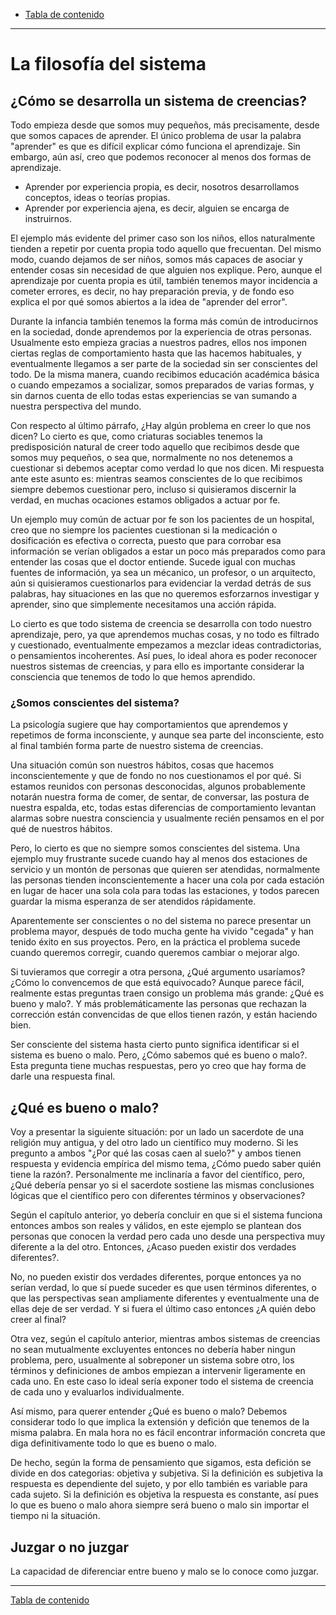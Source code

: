 - [Tabla de contenido](./tabla-de-contenido.md)

---

# La filosofía del sistema

## ¿Cómo se desarrolla un sistema de creencias?

Todo empieza desde que somos muy pequeños, más precisamente, desde que somos capaces de aprender. El único problema de usar la palabra "aprender" es que es difícil explicar cómo funciona el aprendizaje. Sin embargo, aún así, creo que podemos reconocer al menos dos formas de aprendizaje.

  * Aprender por experiencia propia, es decir, nosotros desarrollamos conceptos, ideas o teorías propias.
  * Aprender por experiencia ajena, es decir, alguien se encarga de instruirnos.

El ejemplo más evidente del primer caso son los niños, ellos naturalmente tienden a repetir por cuenta propia todo aquello que frecuentan. Del mismo modo, cuando dejamos de ser niños, somos más capaces de asociar y entender cosas sin necesidad de que alguien nos explique. Pero, aunque el aprendizaje por cuenta propia es útil, también tenemos mayor incidencia a cometer errores, es decir, no hay preparación previa, y de fondo eso explica el por qué somos abiertos a la idea de "aprender del error".

Durante la infancia también tenemos la forma más común de introducirnos en la sociedad, donde aprendemos por la experiencia de otras personas. Usualmente esto empieza gracias a nuestros padres, ellos nos imponen ciertas reglas de comportamiento hasta que las hacemos habituales, y eventualmente llegamos a ser parte de la sociedad sin ser conscientes del todo. De la misma manera, cuando recibimos educación académica básica o cuando empezamos a socializar, somos preparados de varias formas, y sin darnos cuenta de ello todas estas experiencias se van sumando a nuestra perspectiva del mundo.

Con respecto al último párrafo, ¿Hay algún problema en creer lo que nos dicen? Lo cierto es que, como criaturas sociables tenemos la predisposición natural de creer todo aquello que recibimos desde que somos muy pequeños, o sea que, normalmente no nos detenemos a cuestionar si debemos aceptar como verdad lo que nos dicen. Mi respuesta ante este asunto es: mientras seamos conscientes de lo que recibimos siempre debemos cuestionar pero, incluso si quisieramos discernir la verdad, en muchas ocaciones estamos obligados a actuar por fe.

Un ejemplo muy común de actuar por fe son los pacientes de un hospital, creo que no siempre los pacientes cuestionan si la medicación o dosificación es efectiva o correcta, puesto que para corrobar esa información se verían obligados a estar un poco más preparados como para entender las cosas que el doctor entiende. Sucede igual con muchas fuentes de información, ya sea un mécanico, un profesor, o un arquitecto, aún si quisieramos cuestionarlos para evidenciar la verdad detrás de sus palabras, hay situaciones en las que no queremos esforzarnos investigar y aprender, sino que simplemente necesitamos una acción rápida.

Lo cierto es que todo sistema de creencia se desarrolla con todo nuestro aprendizaje, pero, ya que aprendemos muchas cosas, y no todo es filtrado y cuestionado, eventualmente empezamos a mezclar ideas contradictorias, o pensamientos incoherentes. Así pues, lo ideal ahora es poder reconocer nuestros sistemas de creencias, y para ello es importante considerar la consciencia que tenemos de todo lo que hemos aprendido.

### ¿Somos conscientes del sistema?

La psicología sugiere que hay comportamientos que aprendemos y repetimos de forma inconsciente, y aunque sea parte del inconsciente, esto al final también forma parte de nuestro sistema de creencias.

Una situación común son nuestros hábitos, cosas que hacemos inconscientemente y que de fondo no nos cuestionamos el por qué. Si estamos reunidos con personas desconocidas, algunos probablemente notarán nuestra forma de comer, de sentar, de conversar, las postura de nuestra espalda, etc, todas estas diferencias de comportamiento levantan alarmas sobre nuestra consciencia y usualmente recién pensamos en el por qué de nuestros hábitos.

Pero, lo cierto es que no siempre somos conscientes del sistema. Una ejemplo muy frustrante sucede cuando hay al menos dos estaciones de servicio y un montón de personas que quieren ser atendidas, normalmente las personas tienden inconscientemente a hacer una cola por cada estación en lugar de hacer una sola cola para todas las estaciones, y todos parecen guardar la misma esperanza de ser atendidos rápidamente.

Aparentemente ser conscientes o no del sistema no parece presentar un problema mayor, después de todo mucha gente ha vivido "cegada" y han tenido éxito en sus proyectos. Pero, en la práctica el problema sucede cuando queremos corregir, cuando queremos cambiar o mejorar algo.

Si tuvieramos que corregir a otra persona, ¿Qué argumento usaríamos? ¿Cómo lo convencemos de que está equivocado? Aunque parece fácil, realmente estas preguntas traen consigo un problema más grande: ¿Qué es bueno y malo?. Y más problemáticamente las personas que rechazan la corrección están convencidas de que ellos tienen razón, y están haciendo bien.

Ser consciente del sistema hasta cierto punto significa identificar si el sistema es bueno o malo. Pero, ¿Cómo sabemos qué es bueno o malo?. Esta pregunta tiene muchas respuestas, pero yo creo que hay forma de darle una respuesta final.

## ¿Qué es bueno o malo?

Voy a presentar la siguiente situación: por un lado un sacerdote de una religión muy antigua, y del otro lado un científico muy moderno. Si les pregunto a ambos "¿Por qué las cosas caen al suelo?" y ambos tienen respuesta y evidencia empírica del mismo tema, ¿Cómo puedo saber quién tiene la razón?. Personalmente me inclinaría a favor del científico, pero, ¿Qué debería pensar yo si el sacerdote sostiene las mismas conclusiones lógicas que el científico pero con diferentes términos y observaciones?

Según el capítulo anterior, yo debería concluir en que si el sistema funciona entonces ambos son reales y válidos, en este ejemplo se plantean dos personas que conocen la verdad pero cada uno desde una perspectiva muy diferente a la del otro. Entonces, ¿Acaso pueden existir dos verdades diferentes?.

No, no pueden existir dos verdades diferentes, porque entonces ya no serían verdad, lo que sí puede suceder es que usen términos diferentes, o que las perspectivas sean ampliamente diferentes y eventualmente una de ellas deje de ser verdad. Y si fuera el último caso entonces ¿A quién debo creer al final?

Otra vez, según el capítulo anterior, mientras ambos sistemas de creencias no sean mutualmente excluyentes entonces no debería haber ningun problema, pero, usualmente al sobreponer un sistema sobre otro, los términos y definiciones de ambos empiezan a intervenir ligeramente en cada uno. En este caso lo ideal sería exponer todo el sistema de creencia de cada uno y evaluarlos individualmente.

Así mismo, para querer entender ¿Qué es bueno o malo? Debemos considerar todo lo que implica la extensión y defición que tenemos de la misma palabra. En mala hora no es fácil encontrar información concreta que diga definitivamente todo lo que es bueno o malo.

De hecho, según la forma de pensamiento que sigamos, esta defición se divide en dos categorias: objetiva y subjetiva. Si la definición es subjetiva la respuesta es dependiente del sujeto, y por ello también es variable para cada sujeto. Si la definición es objetiva la respuesta es constante, así pues lo que es bueno o malo ahora siempre será bueno o malo sin importar el tiempo ni la situación.

## Juzgar o no juzgar

La capacidad de diferenciar entre bueno y malo se lo conoce como juzgar.

---

[Tabla de contenido](./tabla-de-contenido.md)
